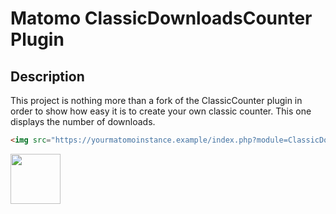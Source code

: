 # Matomo ClassicDownloadsCounter Plugin

## Description

This project is nothing more than a fork of the ClassicCounter plugin in order to show how easy it is to create your own classic counter.
This one displays the number of downloads.

```html
<img src="https://yourmatomoinstance.example/index.php?module=ClassicDownloadsCounter&action=svg&idSite=1&period=day">
```

<img src="./screenshots/4909.png" height="80">

